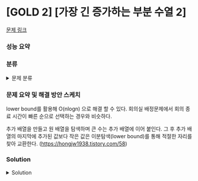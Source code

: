 # [GOLD 2] [가장 긴 증가하는 부분 수열 2]

[문제 링크](https://www.acmicpc.net/problem/12015) 

### 성능 요약

### 분류

<details><summary>문제 분류</summary> 

[그리디 알고리즘]

</details>

### 문제 요약 및 해결 방안 스케치

lower bound를 활용해 O(nlogn) 으로 해결 할 수 있다. 회의실 배정문제에서 회의 종료 시간이 빠른 순으로 선택하는 경우와 비슷하다.

추가 배열을 만들고 원 배열을 탐색하며 큰 수는 추가 배열에 이어 붙인다. 그 후 추가 배열의 마지막에 추가된 값보다 작은 값은 이분탐색(lower bound)를 통해 적절한 자리를 찾아 교환한다. (https://hongjw1938.tistory.com/58)


### Solution

<details><summary>Solution</summary> 

[Source Code]

</details>
